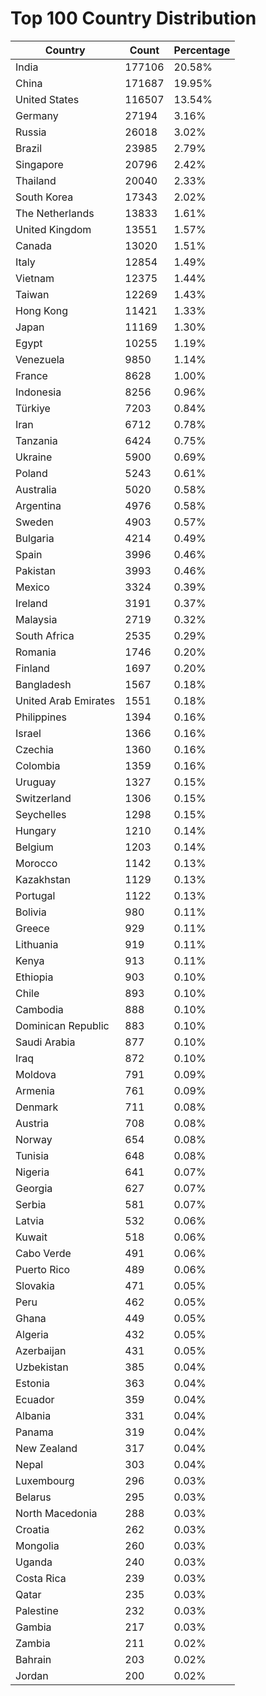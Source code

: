 # Top 100 Country Distribution
| Country | Count | Percentage |
|----|----|----|
| India | 177106 | 20.58% |
| China | 171687 | 19.95% |
| United States | 116507 | 13.54% |
| Germany | 27194 | 3.16% |
| Russia | 26018 | 3.02% |
| Brazil | 23985 | 2.79% |
| Singapore | 20796 | 2.42% |
| Thailand | 20040 | 2.33% |
| South Korea | 17343 | 2.02% |
| The Netherlands | 13833 | 1.61% |
| United Kingdom | 13551 | 1.57% |
| Canada | 13020 | 1.51% |
| Italy | 12854 | 1.49% |
| Vietnam | 12375 | 1.44% |
| Taiwan | 12269 | 1.43% |
| Hong Kong | 11421 | 1.33% |
| Japan | 11169 | 1.30% |
| Egypt | 10255 | 1.19% |
| Venezuela | 9850 | 1.14% |
| France | 8628 | 1.00% |
| Indonesia | 8256 | 0.96% |
| Türkiye | 7203 | 0.84% |
| Iran | 6712 | 0.78% |
| Tanzania | 6424 | 0.75% |
| Ukraine | 5900 | 0.69% |
| Poland | 5243 | 0.61% |
| Australia | 5020 | 0.58% |
| Argentina | 4976 | 0.58% |
| Sweden | 4903 | 0.57% |
| Bulgaria | 4214 | 0.49% |
| Spain | 3996 | 0.46% |
| Pakistan | 3993 | 0.46% |
| Mexico | 3324 | 0.39% |
| Ireland | 3191 | 0.37% |
| Malaysia | 2719 | 0.32% |
| South Africa | 2535 | 0.29% |
| Romania | 1746 | 0.20% |
| Finland | 1697 | 0.20% |
| Bangladesh | 1567 | 0.18% |
| United Arab Emirates | 1551 | 0.18% |
| Philippines | 1394 | 0.16% |
| Israel | 1366 | 0.16% |
| Czechia | 1360 | 0.16% |
| Colombia | 1359 | 0.16% |
| Uruguay | 1327 | 0.15% |
| Switzerland | 1306 | 0.15% |
| Seychelles | 1298 | 0.15% |
| Hungary | 1210 | 0.14% |
| Belgium | 1203 | 0.14% |
| Morocco | 1142 | 0.13% |
| Kazakhstan | 1129 | 0.13% |
| Portugal | 1122 | 0.13% |
| Bolivia | 980 | 0.11% |
| Greece | 929 | 0.11% |
| Lithuania | 919 | 0.11% |
| Kenya | 913 | 0.11% |
| Ethiopia | 903 | 0.10% |
| Chile | 893 | 0.10% |
| Cambodia | 888 | 0.10% |
| Dominican Republic | 883 | 0.10% |
| Saudi Arabia | 877 | 0.10% |
| Iraq | 872 | 0.10% |
| Moldova | 791 | 0.09% |
| Armenia | 761 | 0.09% |
| Denmark | 711 | 0.08% |
| Austria | 708 | 0.08% |
| Norway | 654 | 0.08% |
| Tunisia | 648 | 0.08% |
| Nigeria | 641 | 0.07% |
| Georgia | 627 | 0.07% |
| Serbia | 581 | 0.07% |
| Latvia | 532 | 0.06% |
| Kuwait | 518 | 0.06% |
| Cabo Verde | 491 | 0.06% |
| Puerto Rico | 489 | 0.06% |
| Slovakia | 471 | 0.05% |
| Peru | 462 | 0.05% |
| Ghana | 449 | 0.05% |
| Algeria | 432 | 0.05% |
| Azerbaijan | 431 | 0.05% |
| Uzbekistan | 385 | 0.04% |
| Estonia | 363 | 0.04% |
| Ecuador | 359 | 0.04% |
| Albania | 331 | 0.04% |
| Panama | 319 | 0.04% |
| New Zealand | 317 | 0.04% |
| Nepal | 303 | 0.04% |
| Luxembourg | 296 | 0.03% |
| Belarus | 295 | 0.03% |
| North Macedonia | 288 | 0.03% |
| Croatia | 262 | 0.03% |
| Mongolia | 260 | 0.03% |
| Uganda | 240 | 0.03% |
| Costa Rica | 239 | 0.03% |
| Qatar | 235 | 0.03% |
| Palestine | 232 | 0.03% |
| Gambia | 217 | 0.03% |
| Zambia | 211 | 0.02% |
| Bahrain | 203 | 0.02% |
| Jordan | 200 | 0.02% |

